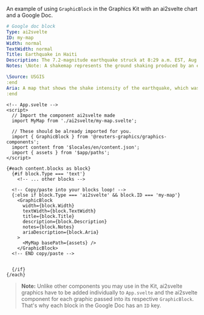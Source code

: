 An example of using `GraphicBlock` in the Graphics Kit with an ai2svelte chart and a Google Doc.

```yaml
# Google doc block
Type: ai2svelte
ID: my-map
Width: normal
TextWidth: normal
Title: Earthquake in Haiti
Description: The 7.2-magnitude earthquake struck at 8:29 a.m. EST, Aug. 14, 2021.
Notes: \Note: A shakemap represents the ground shaking produced by an earthquake.

\Source: USGIS
:end
Aria: A map that shows the shake intensity of the earthquake, which was worst in central Haiti.
:end
```

```svelte
<!-- App.svelte -->
<script>
  // Import the component ai2svelte made
  import MyMap from './ai2svelte/my-map.svelte';
  
  // These should be already imported for you.
  import { GraphicBlock } from '@reuters-graphics/graphics-components';
  import content from '$locales/en/content.json';
  import { assets } from '$app/paths';
</script>

{#each content.blocks as block}
  {#if block.Type === 'text'}
    <!-- ... other blocks -->

  <!-- Copy/paste into your blocks loop! -->
  {:else if block.Type === 'ai2svelte' && block.ID === 'my-map'}
    <GraphicBlock
      width={block.Width}
      textWidth={block.TextWidth}
      title={block.Title}
      description={block.Description}
      notes={block.Notes}
      ariaDescription={block.Aria}
    >
      <MyMap basePath={assets} />
    </GraphicBlock>
  <!-- END copy/paste -->


  {/if}
{/each}
```

> **Note:** Unlike other components you may use in the Kit, ai2svelte graphics have to be added individually to `App.svelte` and the ai2svelte component for each graphic passed into its respective `GraphicBlock`. That's why each block in the Google Doc has an `ID` key.
